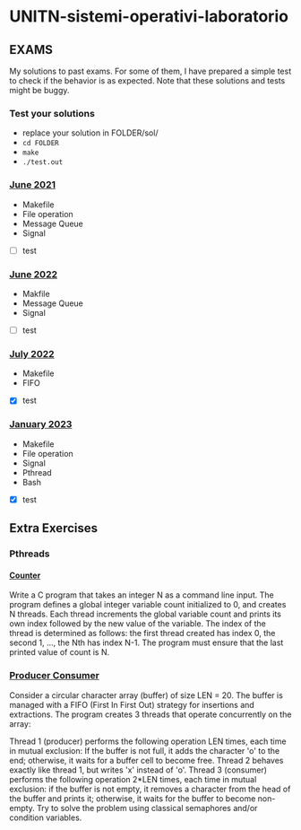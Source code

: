 # UNITN-sistemi-operativi-laboratorio

## EXAMS
My solutions to past exams. For some of them, I have prepared a simple test to check if the behavior is as expected. Note that these solutions and tests might be buggy.

### Test your solutions
- replace your solution in FOLDER/sol/ 
- `cd FOLDER`
- `make`
- `./test.out`

### [June 2021](exams/202106b/) 
- Makefile
- File operation
- Message Queue
- Signal
- [ ] test

### [June 2022](exams/202206/)
- Makfile
- Message Queue
- Signal
- [ ] test

### [July 2022](exams/202207/)
- Makefile
- FIFO
- [x] test

### [January 2023](exams/202301/)
- Makefile
- File operation
- Signal
- Pthread
- Bash
- [x] test

## Extra Exercises

### Pthreads

#### [Counter](pthread/counter)
Write a C program that takes an integer N as a command line input.
The program defines a global integer variable count initialized to 0, and creates N threads. Each thread increments the global variable count and prints its own index followed by the new value of the variable. The index of the thread is determined as follows: the first thread created has index 0, the second 1, ..., the Nth has index N-1. The program must ensure that the last printed value of count is N.

### [Producer Consumer](pthread/producer_consumer)
Consider a circular character array (buffer) of size LEN = 20. The buffer is managed with a FIFO (First In First Out) strategy for insertions and extractions. The program creates 3 threads that operate concurrently on the array:

Thread 1 (producer) performs the following operation LEN times, each time in mutual exclusion:
If the buffer is not full, it adds the character 'o' to the end; otherwise, it waits for a buffer cell to become free.
Thread 2 behaves exactly like thread 1, but writes 'x' instead of 'o'.
Thread 3 (consumer) performs the following operation 2*LEN times, each time in mutual exclusion: if the buffer is not empty, it removes a character from the head of the buffer and prints it; otherwise, it waits for the buffer to become non-empty.
Try to solve the problem using classical semaphores and/or condition variables.